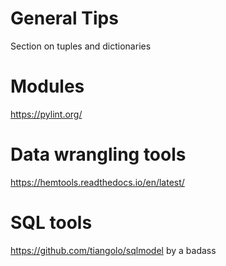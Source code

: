 # General Tips

Section on tuples and dictionaries

# Modules

https://pylint.org/

# Data wrangling tools

https://hemtools.readthedocs.io/en/latest/

# SQL tools 
https://github.com/tiangolo/sqlmodel by a badass
